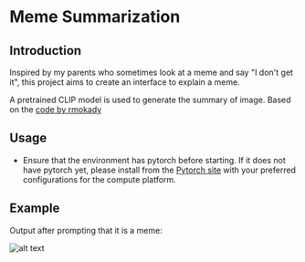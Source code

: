 # Meme Summarization

## Introduction

Inspired by my parents who sometimes look at a meme and say "I don't get it", this project aims to create an interface to explain a meme.

A pretrained CLIP model is used to generate the summary of image. Based on the [code by rmokady](https://github.com/rmokady/CLIP_prefix_caption)

## Usage
* Ensure that the environment has pytorch before starting. If it does not have pytorch yet, please install from the [Pytorch site](https://pytorch.org/get-started/locally/) with your preferred configurations for the compute platform.

## Example
Output after prompting that it is a meme:

![alt text](image-1.png)